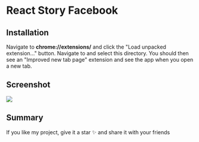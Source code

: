 # React Story Facebook

## Installation

Navigate to **chrome://extensions/** and click the "Load unpacked extension..." button. Navigate to and select this
directory. You should then see an "Improved new tab page" extension and see the app when you open a new tab.

## Screenshot

![](https://i.imgur.com/5QIHXp0.png)

## Summary

If you like my project, give it a star ✨ and share it with your friends